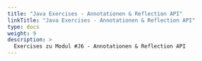 ```yaml
---
title: "Java Exercises - Annotationen & Reflection API"
linkTitle: "Java Exercises - Annotationen & Reflection API"
type: docs
weight: 9
description: >
  Exercises zu Modul #J6 - Annotationen & Reflection API
---
```


